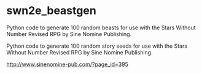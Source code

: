 # swn2e_beastgen

Python code to generate 100 random beasts for use with the Stars Without Number Revised RPG by Sine Nomine Publishing.

Python code to generate 100 random story seeds for use with the Stars Without Number Revised RPG by Sine Nomine Publishing.

http://www.sinenomine-pub.com/?page_id=395
